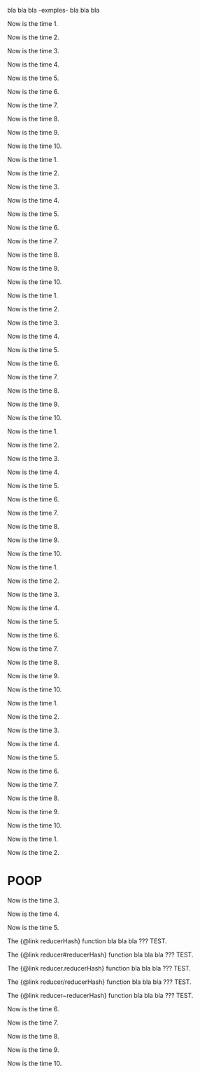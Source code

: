 bla bla bla -exmples- bla bla bla

Now is the time 1.

Now is the time 2.

Now is the time 3.

Now is the time 4.

Now is the time 5.

Now is the time 6.

Now is the time 7.

Now is the time 8.

Now is the time 9.

Now is the time 10.

Now is the time 1.

Now is the time 2.

Now is the time 3.

Now is the time 4.

Now is the time 5.

Now is the time 6.

Now is the time 7.

Now is the time 8.

Now is the time 9.

Now is the time 10.

Now is the time 1.

Now is the time 2.

Now is the time 3.

Now is the time 4.

Now is the time 5.

Now is the time 6.

Now is the time 7.

Now is the time 8.

Now is the time 9.

Now is the time 10.

Now is the time 1.

Now is the time 2.

Now is the time 3.

Now is the time 4.

Now is the time 5.

Now is the time 6.

Now is the time 7.

Now is the time 8.

Now is the time 9.

Now is the time 10.

Now is the time 1.

Now is the time 2.

Now is the time 3.

Now is the time 4.

Now is the time 5.

Now is the time 6.

Now is the time 7.

Now is the time 8.

Now is the time 9.

Now is the time 10.

Now is the time 1.

Now is the time 2.

Now is the time 3.

Now is the time 4.

Now is the time 5.

Now is the time 6.

Now is the time 7.

Now is the time 8.

Now is the time 9.

Now is the time 10.

Now is the time 1.

Now is the time 2.

<a id="POOP"/>

POOP
====

Now is the time 3.

Now is the time 4.

Now is the time 5.


The {@link reducerHash} function bla bla bla ??? TEST.

The {@link reducer#reducerHash} function bla bla bla ??? TEST.

The {@link reducer.reducerHash} function bla bla bla ??? TEST.

The {@link reducer/reducerHash} function bla bla bla ??? TEST.

The {@link reducer~reducerHash} function bla bla bla ??? TEST.


Now is the time 6.

Now is the time 7.

Now is the time 8.

Now is the time 9.

Now is the time 10.
